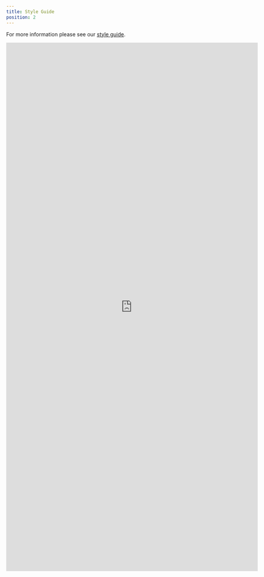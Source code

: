```yaml
---
title: Style Guide
position: 2
---
```

For more information please see our <a href="https://projects.invisionapp.com/share/FGQ4MIYEJ5P#/screens" target="_blank">style guide</a>.

<!-- 
<style>
.responsive-wrap iframe{ max-width: 100%;}
</style>
<div class="responsive-wrap">
  <iframe src="https://projects.invisionapp.com/share/FGQ4MIYEJ5P#/screens" frameborder="0" width="960" height="569" allowfullscreen="true" mozallowfullscreen="true" webkitallowfullscreen="true"></iframe>
<button onclick="window.location.href = 'https://projects.invisionapp.com/share/FGQ4MIYEJ5P#/screens';">Style Guide</button>
</div>
-->

<style>
#wrapper { width: 710px; height: 1420px; padding: 0; overflow: hidden; }
#scaled-frame { width: 950px; height: 2000px; border: 0px; }
#scaled-frame {
    zoom: 0.78;
    -moz-transform: scale(0.71);
    -moz-transform-origin: 0 0;
    -o-transform: scale(0.71);
    -o-transform-origin: 0 0;
    -webkit-transform: scale(0.71);
    -webkit-transform-origin: 0 0;
}

@media screen and (-webkit-min-device-pixel-ratio:0) {
 #scaled-frame  { zoom: 1;  }
}
</style>

<div id="wrapper"><iframe id="scaled-frame" src="https://projects.invisionapp.com/share/FGQ4MIYEJ5P#/screens"></iframe></div>